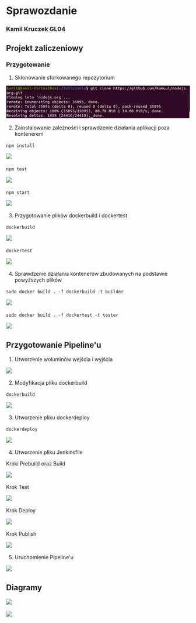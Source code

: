 # Sprawozdanie
### Kamil Kruczek GL04
## Projekt zaliczeniowy

### Przygotowanie

1. Sklonowanie sforkowanego repozytorium

![](screen/2022-06-30-18-27-13.png)

2. Zainstalowanie zależności i sprawdzenie działania aplikacji poza kontenerem

``` npm install ```

![](screen/2022-06-30-19-20-07.png)

``` npm test ```

![](screen/2022-06-30-19-20-53.png)

``` npm start ```

![](screen/2022-06-30-19-21-51.png)

3. Przygotowanie plików dockerbuild i dockertest

``` dockerbuild ```

![](screen/2022-06-30-20-34-20.png)

``` dockertest ```

![](screen/2022-06-30-20-34-42.png)

4. Sprawdzenie działania kontenerów zbudowanych na podstawie powyższych plików

``` sudo docker build . -f dockerbuild -t builder ```

![](screen/2022-06-30-20-26-48.png)

``` sudo docker build . -f dockertest -t tester ```

![](screen/2022-06-30-20-36-41.png)

## Przygotowanie Pipeline'u

1. Utworzenie woluminów wejścia i wyjścia

![](screen/2022-06-30-20-52-45.png)

2. Modyfikacja pliku dockerbuild

``` dockerbuild ```

![](screen/2022-06-30-21-05-23.png)

3. Utworzenie pliku dockerdeploy

``` dockerdeploy ```

![](screen/2022-06-30-21-07-02.png)

4. Utworzenie pliku Jenkinsfile

Kroki Prebuild oraz Build

![](screen/2022-06-30-21-12-59.png)

Krok Test

![](screen/2022-06-30-21-13-32.png)

Krok Deploy

![](screen/2022-06-30-21-14-12.png)

Krok Publish

![](screen/2022-06-30-21-14-49.png)

5. Uruchomienie Pipeline'u

![](screen/2022-06-30-21-47-00.png)

## Diagramy

![](screen/2022-06-30-21-50-12.png)

![](screen/2022-06-30-22-37-40.png)